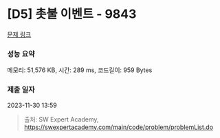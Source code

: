 # [D5] 촛불 이벤트 - 9843 

[문제 링크](https://swexpertacademy.com/main/code/problem/problemDetail.do?contestProbId=AXGBKzuaPOoDFAXR) 

### 성능 요약

메모리: 51,576 KB, 시간: 289 ms, 코드길이: 959 Bytes

### 제출 일자

2023-11-30 13:59



> 출처: SW Expert Academy, https://swexpertacademy.com/main/code/problem/problemList.do